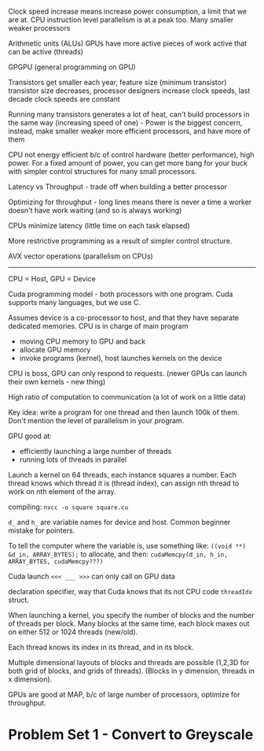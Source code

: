 Clock speed increase means increase power consumption, a limit that we are at.
CPU instruction level parallelism is at a peak too.
Many smaller weaker processors

Arithmetic units (ALUs)
GPUs have more active pieces of work active that can be active (threads)

GPGPU (general programming on GPU)

Transistors get smaller each year, feature size (minimum transistor)
transistor size decreases, processor designers increase clock speeds,
last decade clock speeds are constant

Running many transistors generates a lot of heat, can't build processors in the same way (increasing speed of one) - Power is the biggest concern, instead, make smaller weaker more efficient processors, and have more of them

CPU not energy efficient b/c of control hardware (better performance), high power. For a fixed amount of power, you can get more bang for your buck with simpler control structures for many small processors.

Latency vs Throughput - trade off when building a better processor

Optimizing for throughput - long lines means there is never a time a worker doesn't have work waiting (and so is always working)

CPUs minimize latency (little time on each task elapsed)

More restrictive programming as a result of simpler control structure.

AVX vector operations (parallelism on CPUs)

---

CPU = Host, GPU = Device

Cuda programming model - both processors with one program. Cuda supports many languages, but we use C.

Assumes device is a co-processor to host, and that they have separate dedicated memories. CPU is in charge of main program

- moving CPU memory to GPU and back
- allocate GPU memory
- invoke programs (kernel), host launches kernels on the device

CPU is boss, GPU can only respond to requests. (newer GPUs can launch their own kernels - new thing)

High ratio of computation to communication (a lot of work on a little data)

Key idea: write a program for one thread and then launch 100k of them. Don't mention the level of parallelism in your program.

GPU good at:
- efficiently launching a large number of threads
- running lots of threads in parallel

Launch a kernel on 64 threads, each instance squares a number.
Each thread knows which thread it is (thread index), can assign nth thread to work on nth element of the array.

compiling:
`nvcc -o square square.cu`

`d_` and `h_` are variable names for device and host. Common beginner mistake for pointers.

To tell the computer where the variable is, use something like:
`((void **) &d_in, ARRAY_BYTES);`
to allocate, and then:
`cudaMemcpy(d_in, h_in, ARRAY_BYTES, cudaMemcpy???)`

Cuda launch `<<< ___ >>>` can only call on GPU data

declaration specifier, way that Cuda knows that its not CPU code `threadIdx` struct.

When launching a kernel, you specify the number of blocks and the number of threads per block. Many blocks at the same time, each block maxes out on either 512 or 1024 threads (new/old).

Each thread knows its index in its thread, and in its block.

Multiple dimensional layouts of blocks and threads are possible (1,2,3D for both grid of blocks, and grids of threads). (Blocks in y dimension, threads in x dimension).

GPUs are good at MAP, b/c of large number of processors, optimize for throughput.

# Problem Set 1 - Convert to Greyscale
